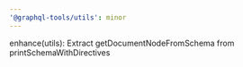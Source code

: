 ```yaml
---
'@graphql-tools/utils': minor
---
```


enhance(utils): Extract getDocumentNodeFromSchema from printSchemaWithDirectives
